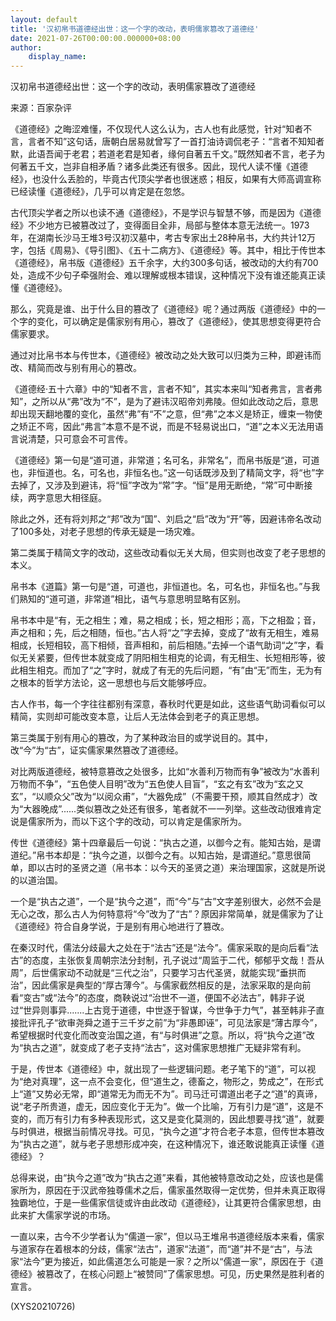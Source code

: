 ```yaml
---
layout: default
title: '汉初帛书道德经出世：这一个字的改动，表明儒家篡改了道德经'
date: 2021-07-26T00:00:00.000000+08:00
author:
    display_name: 
---
```


汉初帛书道德经出世：这一个字的改动，表明儒家篡改了道德经

来源：百家杂评

《道德经》之晦涩难懂，不仅现代人这么认为，古人也有此感觉，针对“知者不言，言者不知”这句话，唐朝白居易就曾写了一首打油诗调侃老子：“言者不知知者默，此语吾闻于老君；若道老君是知者，缘何自著五千文。”既然知者不言，老子为何著五千文，岂非自相矛盾？诸多此类还有很多。因此，现代人读不懂《道德经》，也没什么丢脸的，毕竟古代顶尖学者也很迷惑；相反，如果有大师高调宣称已经读懂《道德经》，几乎可以肯定是在忽悠。

古代顶尖学者之所以也读不通《道德经》，不是学识与智慧不够，而是因为《道德经》不少地方已被篡改过了，变得面目全非，局部与整体本意无法统一。1973年，在湖南长沙马王堆3号汉初汉墓中，考古专家出土28种帛书，大约共计12万字，包括《周易》、《导引图》、《五十二病方》、《道德经》等。其中，相比于传世本《道德经》，帛书版《道德经》五千余字，大约300多句话，被改动的大约有700处，造成不少句子牵强附会、难以理解或根本错误，这种情况下没有谁还能真正读懂《道德经》。

那么，究竟是谁、出于什么目的篡改了《道德经》呢？通过两版《道德经》中的一个字的变化，可以确定是儒家别有用心，篡改了《道德经》，使其思想变得更符合儒家要求。

通过对比帛书本与传世本，《道德经》被改动之处大致可以归类为三种，即避讳而改、精简而改与别有用心的篡改。

《道德经·五十六章》中的“知者不言，言者不知”，其实本来叫“知者弗言，言者弗知”，之所以从“弗”改为“不”，是为了避讳汉昭帝刘弗陵。但如此改动之后，意思却出现天翻地覆的变化，虽然“弗”有“不”之意，但“弗”之本义是矫正，缠束一物使之矫正不弯，因此“弗言”本意不是不说，而是不轻易说出口，“道”之本义无法用语言说清楚，只可意会不可言传。

《道德经》第一句是“道可道，非常道；名可名，非常名”，而帛书版是“道，可道也，非恒道也。名，可名也，非恒名也。”这一句话既涉及到了精简文字，将“也”字去掉了，又涉及到避讳，将“恒”字改为“常”字。“恒”是用无断绝，“常”可中断接续，两字意思大相径庭。

除此之外，还有将刘邦之“邦”改为“国”、刘启之“启”改为“开”等，因避讳帝名改动了100多处，对老子思想的传承无疑是一场灾难。

第二类属于精简文字的改动，这些改动看似无关大局，但实则也改变了老子思想的本义。

帛书本《道篇》第一句是“道，可道也，非恒道也。名，可名也，非恒名也。”与我们熟知的“道可道，非常道”相比，语气与意思明显略有区别。

帛书本中是“有，无之相生；难，易之相成；长，短之相形；高，下之相盈；音，声之相和；先，后之相随，恒也。”古人将“之”字去掉，变成了“故有无相生，难易相成，长短相较，高下相倾，音声相和，前后相随。”去掉一个语气助词“之”字，看似无关紧要，但传世本就变成了阴阳相生相克的论调，有无相生、长短相形等，彼此相生相克。而加了“之”字时，就成了有无的先后问题，“有”由“无”而生，无为有之根本的哲学方法论，这一思想也与后文能够呼应。

古人作书，每一个字往往都别有深意，春秋时代更是如此，这些语气助词看似可以精简，实则却可能改变本意，让后人无法体会到老子的真正思想。

第三类属于别有用心的篡改，为了某种政治目的或学说目的。其中，改“今”为“古”，证实儒家果然篡改了道德经。

对比两版道德经，被特意篡改之处很多，比如“水善利万物而有争”被改为“水善利万物而不争”，“五色使人目明”改为“五色使人目盲”，“玄之有玄”改为“玄之又玄”，“以顺众父”改为“以阅众甫”，“大器免成”（不需要干预，顺其自然成才）改为“大器晚成”......类似篡改之处还有很多，笔者就不一一列举。这些改动很难肯定说是儒家所为，而以下这个字的改动，可以肯定是儒家所为。

传世《道德经》第十四章最后一句说：“执古之道，以御今之有。能知古始，是谓道纪。”帛书本却是：“执今之道，以御今之有。以知古始，是谓道纪。”意思很简单，即以古时的圣贤之道（帛书本：以今天的圣贤之道）来治理国家，这就是所说的以道治国。

一个是“执古之道”，一个是“执今之道”，而“今”与“古”文字差别很大，必然不会是无心之改，那么古人为何特意将“今”改为了“古”？原因非常简单，就是儒家为了让《道德经》符合自身学说，于是别有用心地进行了篡改。

在秦汉时代，儒法分歧最大之处在于“法古”还是“法今”。儒家采取的是向后看“法古”的态度，主张恢复周朝宗法分封制，孔子说过“周监于二代，郁郁乎文哉！吾从周”，后世儒家动不动就是“三代之治”，只要学习古代圣贤，就能实现“垂拱而治”，因此儒家是典型的“厚古薄今”。与儒家截然相反的是，法家采取的是向前看“变古”或“法今”的态度，商鞅说过“治世不一道，便国不必法古”，韩非子说过“世异则事异.......上古竞于道德，中世逐于智谋，今世争于力气”，甚至韩非子直接批评孔子“欲审尧舜之道于三千岁之前”为“非愚即诬”，可见法家是“薄古厚今”，希望根据时代变化而改变治国之道，有“与时俱进”之意。所以，将“执今之道”改为“执古之道”，就变成了老子支持“法古”，这对儒家思想推广无疑非常有利。

于是，传世本《道德经》中，就出现了一些逻辑问题。老子笔下的“道”，可以视为“绝对真理”，这一点不会变化，但“道生之，德畜之，物形之，势成之”，在形式上“道”又势必无常，即“道常无为而无不为”。司马迁可谓道出老子之“道”的真谛，说“老子所贵道，虚无，因应变化于无为”。做一个比喻，万有引力是“道”，这是不变的，而万有引力有多种表现形式，这又是变化莫测的，因此想要寻找“道”，就要与时俱进，根据当前情况寻找。可见，“执今之道”才符合老子本意，但传世本篡改为“执古之道”，就与老子思想形成冲突，在这种情况下，谁还敢说能真正读懂《道德经》？

总得来说，由“执今之道”改为“执古之道”来看，其他被特意改动之处，应该也是儒家所为，原因在于汉武帝独尊儒术之后，儒家虽然取得一定优势，但并未真正取得独霸地位，于是一些儒家信徒或许由此改动《道德经》，让其更符合儒家思想，由此来扩大儒家学说的市场。

一直以来，古今不少学者认为“儒道一家”，但以马王堆帛书道德经版本来看，儒家与道家存在着根本的分歧，儒家“法古”，道家“法道”，而“道”并不是“古”，与法家“法今”更为接近，如此儒道怎么可能是一家？之所以“儒道一家”，原因在于《道德经》被篡改了，在核心问题上“被赞同”了儒家思想。可见，历史果然是胜利者的宣言。

(XYS20210726)

